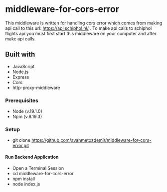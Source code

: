 # middleware-for-cors-error

This middleware is written for handling cors error which comes from making api call to this url: https://api.schiphol.nl/ . To make api calls to schiphol flights api you must first start this middleware on your computer and after make api calls.

## Built with

- JavaScript
- Node.js
- Express
- Cors
- http-proxy-middleware

### Prerequisites

- Node (v.19.1.0)
- Npm (v.8.19.3)

### Setup

- git clone https://github.com/avahmetozdemir/middleware-for-cors-error.git

#### Run Backend Application

- Open a Terminal Session
- cd middleware-for-cors-error
- npm install
- node index.js
